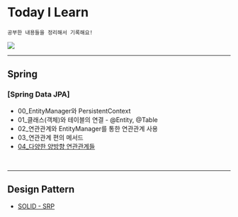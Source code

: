 # Today I Learn
``` 
공부한 내용들을 정리해서 기록해요!
```

<a href="https://m42-orion.tistory.com/" target="_blank">
<img src="https://img.shields.io/badge/Blog link-336699?style=for-the-badge&logo=Blogger&logoColor=white">
</a>

***
## Spring
### [Spring Data JPA]

- 00_EntityManager와 PersistentContext
- 01_클래스(객체)와 테이블의 연결 - @Entity, @Table
- 02_연관관계와 EntityManager를 통한 연관관계 사용
- 03_연관관계 편의 메서드
- [04_다양한 양방향 연관관계들](/Spring/Spring%20Data%20JPA/04_다양한%20양방향%20연관관계들.md)



<br>

***
## Design Pattern
- [SOLID - SRP](/Design%20Pattern/SOLID%20-%20SRP.md)
